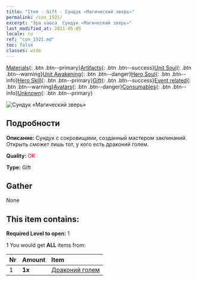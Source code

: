 ```yaml
---
title: "Item - Gift - Сундук «Магический зверь»"
permalink: /con_1521/
excerpt: "Эра хаоса  Сундук «Магический зверь»"
last_modified_at: 2021-05-05
locale: ru
ref: "con_1521.md"
toc: false
classes: wide
---
```

 [Materials](/ItemsRU/){: .btn .btn--primary}[Artifacts](/ItemsRU/Artifacts/){: .btn .btn--success}[Unit Soul](/ItemsRU/UnitSoul/){: .btn .btn--warning}[Unit Awakening](/ItemsRU/UnitAwakening/){: .btn .btn--danger}[Hero Soul](/ItemsRU/HeroSoul/){: .btn .btn--info}[Hero Skill](/ItemsRU/HeroSkill/){: .btn .btn--primary}[Gift](/ItemsRU/Gift/){: .btn .btn--success}[Event related](/ItemsRU/Events/){: .btn .btn--warning}[Avatars](/ItemsRU/Avatars/){: .btn .btn--danger}[Consumables](/ItemsRU/Consumables/){: .btn .btn--info}[Unknown](/ItemsRU/Unknown/){: .btn .btn--primary}

 ![Сундук «Магический зверь»](/images/t/i_907135.png)

## Подробности
 **Описание:** Сундук с сокровищами, созданный мастером заклинаний. Открыть сможет лишь тот, у кого есть драконий голем.

 **Quality:** <span style="color: #FF0000">OK</span>

 **Type:** Gift

## Gather

  None

## This item contains:

 **Required Level to open:** 1

 1 You would get **ALL** items  from:

  | Nr | Amount |     Item    |
  |:---|:-------|:------------|
  | 1 |  **1x** | [Драконий голем](/ItemsRU/unt_243/) |  | 
